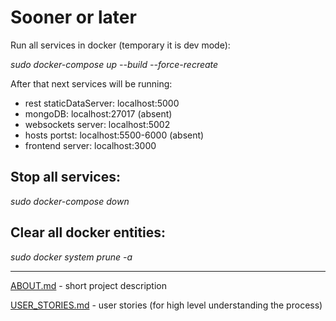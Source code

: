 Sooner or later
===============

Run all services in docker (temporary it is dev mode):

*sudo docker-compose up --build --force-recreate*

After that next services will be running:

* rest staticDataServer: localhost:5000
* mongoDB: localhost:27017 (absent)
* websockets server: localhost:5002
* hosts portst: localhost:5500-6000 (absent)
* frontend server: localhost:3000

Stop all services:
------------------

*sudo docker-compose down*

Clear all docker entities:
--------------------------

*sudo docker system prune -a*


---


[ABOUT.md](./docs/ABOUT.md) - short project description

[USER_STORIES.md](./docs/USER_STORIES.md) - user stories (for high level understanding the process)
